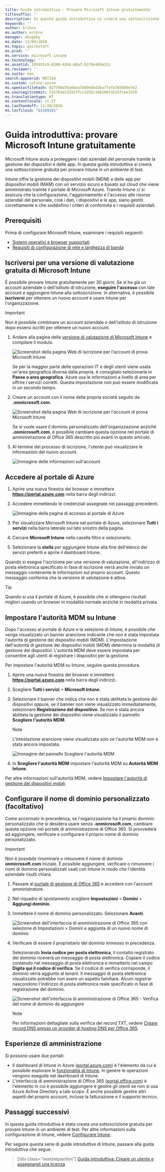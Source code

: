 ```yaml
---
title: Guida introduttiva - Provare Microsoft Intune gratuitamente
titlesuffix: ''
description: In questa guida introduttiva si creerà una sottoscrizione di valutazione gratuita, verranno spiegate le configurazioni supportate e i requisiti di rete e, in via facoltativa, si procederà alla configurazione del nome del dominio.
keywords: ''
author: Erikre
ms.author: erikre
manager: dougeby
ms.date: 11/09/2018
ms.topic: quickstart
ms.prod: ''
ms.service: microsoft-intune
ms.technology: ''
ms.assetid: 195931c0-8208-43bd-b0af-b1f8e469a32c
ms.reviewer: ''
ms.suite: ems
search.appverid: MET150
ms.custom: intune-azure
ms.openlocfilehash: 827766d76a66ea7d69ebbd3ba77efe785689e7e2
ms.sourcegitcommit: 51b763e131917fccd255c346286fa515fcee33f0
ms.translationtype: HT
ms.contentlocale: it-IT
ms.lasthandoff: 11/20/2018
ms.locfileid: "52189181"
---
```

# <a name="quickstart-try-microsoft-intune-for-free"></a>Guida introduttiva: provare Microsoft Intune gratuitamente 

Microsoft Intune aiuta a proteggere i dati aziendali del personale tramite la gestione dei dispositivi e delle app. In questa guida introduttiva si creerà una sottoscrizione gratuita per provare Intune in un ambiente di test.

Intune offre la gestione dei dispositivi mobili (MDM) e delle app per dispositivi mobili (MAM) con un servizio sicuro e basato sul cloud che viene amministrato tramite il portale di Microsoft Azure. Tramite Intune ci si assicura che la configurazione, l'aggiornamento e l'accesso alle risorse aziendali del personale, cioè i dati, i dispositivi e le app, siano gestiti correttamente e che soddisfino i criteri di conformità e i requisiti aziendali. 

## <a name="prerequisites"></a>Prerequisiti
Prima di configurare Microsoft Intune, esaminare i requisiti seguenti:

   - [Sistemi operativi e browser supportati](supported-devices-browsers.md) 
   - [Requisiti di configurazione di rete e larghezza di banda](network-bandwidth-use.md)

## <a name="sign-up-for-a-microsoft-intune-free-trial"></a>Iscriversi per una versione di valutazione gratuita di Microsoft Intune

È possibile provare Intune gratuitamente per 30 giorni. Se si ha già un account aziendale o dell'istituto di istruzione, **eseguire l'accesso** con tale account e aggiungere Intune alla sottoscrizione. In alternativa, è possibile **iscriversi** per ottenere un nuovo account e usare Intune per l'organizzazione.

> [!IMPORTANT]
> Non è possibile combinare un account aziendale o dell'istituto di istruzione dopo essersi iscritti per ottenere un nuovo account.

1. Andare alla pagina della [versione di valutazione di Microsoft Intune](https://go.microsoft.com/fwlink/?linkid=2019088) e compilare il modulo.

    ![Screenshot della pagina Web di iscrizione per l'account di prova Microsoft Intune](./media/account-sign-up-site-full-browser.png)

    Se per la maggior parte delle operazioni IT e degli utenti viene usata un'area geografica diversa dalla propria, è consigliato selezionarla in **Paese o area geografica**. Azure usa le informazioni a livello di area per offrire i servizi corretti. Questa impostazione non può essere modificata in un secondo tempo.

2. Creare un account con il nome della propria società seguito da **.onmicrosoft.com**. 

    ![Screenshot della pagina Web di iscrizione per l'account di prova Microsoft Intune](./media/account-sign-up-site-user-id.png)

    Se si vuole usare il dominio personalizzato dell'organizzazione anziché **.onmicrosoft.com**, è possibile cambiare questa opzione nel portale di amministrazione di Office 365 descritto più avanti in questo articolo.

3. Al termine del processo di iscrizione, l'utente può visualizzare le informazioni del nuovo account.

    ![Immagine delle informazioni sull'account](./media/intune-end-of-sign-up-process.png) 

## <a name="sign-in-to-the-azure-portal"></a>Accedere al portale di Azure

1. Aprire una nuova finestra del browser e immettere **https://portal.azure.com** nella barra degli indirizzi. 
2. Accedere immettendo le credenziali assegnate nei passaggi precedenti.

    ![Immagine della pagina di accesso al portale di Azure](./media/azure-portal-signin.png)

3. Per visualizzare Microsoft Intune nel portale di Azure, selezionare **Tutti i servizi** nella barra laterale sul lato sinistro della pagina.
4. Cercare **Microsoft Intune** nella casella filtro e selezionarlo.
5. Selezionare la **stella** per aggiungere Intune alla fine dell'elenco dei servizi preferiti e aprire il dashboard Intune.

Quando si esegue l'iscrizione per una versione di valutazione, all'indirizzo di posta elettronica specificato in fase di iscrizione verrà anche inviato un messaggio contenente le informazioni sul proprio account. Questo messaggio conferma che la versione di valutazione è attiva.

> [!TIP]
> Quando si usa il portale di Azure, è possibile che si ottengano risultati migliori usando un browser in modalità normale anziché in modalità privata.

## <a name="set-the-mdm-authority-to-intune"></a>Impostare l'autorità MDM su Intune

Dopo l'accesso al portale di Azure e la selezione di Intune, è possibile che venga visualizzato un banner arancione indicante che non è stata impostata l'autorità di gestione dei dispositivi mobili (MDM). L'impostazione dell'autorità di gestione dei dispositivi mobili (MDM) determina la modalità di gestione dei dispositivi. L'autorità MDM deve essere impostata per consentire agli utenti di registrare i dispositivi per la gestione.

Per impostare l'autorità MDM su Intune, seguire questa procedura.

1. Aprire una nuova finestra del browser e immettere **https://portal.azure.com** nella barra degli indirizzi. 
2. Scegliere **Tutti i servizi** > **Microsoft Intune**.
3. Selezionare il banner che indica che non è stata abilitata la gestione dei dispositivi oppure, se il banner non viene visualizzato immediatamente, selezionare **Registrazione del dispositivo**. Se non è stata ancora abilitata la gestione dei dispositivi viene visualizzato il pannello **Scegliere l'autorità MDM**.

    > [!NOTE]
    > L'intestazione arancione viene visualizzata solo se l'autorità MDM non è stata ancora impostata.

    ![Immagine del pannello Scegliere l'autorità MDM](./media/choose-mdm-authority.png) 

4. In **Scegliere l'autorità MDM** impostare l'autorità MDM su **Autorità MDM Intune**.

Per altre informazioni sull'autorità MDM, vedere [Impostare l'autorità di gestione dei dispositivi mobili](mdm-authority-set.md).

## <a name="configure-your-custom-domain-name-optional"></a>Configurare il nome di dominio personalizzato (facoltativo)

Come accennato in precedenza, se l'organizzazione ha il proprio dominio personalizzato che si desidera usare senza **.onmicrosoft.com**, cambiare questa opzione nel portale di amministrazione di Office 365. Si provvederà ad aggiungere, verificare e configurare il proprio nome di dominio personalizzato.  

> [!IMPORTANT]
> Non è possibile rinominare o rimuovere il nome di dominio **onmicrosoft.com** iniziale. È possibile aggiungere, verificare o rimuovere i nomi di dominio personalizzati usati con Intune in modo che l'identità aziendale risulti chiara.

1. Passare al [portale di gestione di Office 365](https://portal.office.com/Admin/Default.aspx) e accedere con l'account amministratore.

2. Nel riquadro di spostamento scegliere **Impostazioni** > **Domini** > **Aggiungi dominio**.

3. Immettere il nome di dominio personalizzato. Selezionare **Avanti**.

   ![Screenshot dell'interfaccia di amministrazione di Office 365 con selezione di Impostazioni > Domini e aggiunta di un nuovo nome di dominio](./media/domain-custom-add.png)

4. Verificare di essere il proprietario del dominio immesso in precedenza. 
    
    Selezionando **Invia codice per posta elettronica**, il contatto registrato del dominio riceverà un messaggio di posta elettronica. Copiare il codice contenuto nel messaggio di posta elettronica e immetterlo nel campo **Digita qui il codice di verifica**. Se il codice di verifica corrisponde, il dominio verrà aggiunto al tenant. Il messaggio di posta elettronica visualizzato potrebbe non avere un aspetto familiare. Alcuni registrar nascondono l'indirizzo di posta elettronica reale specificato in fase di registrazione del dominio.

   ![Screenshot dell'interfaccia di amministrazione di Office 365 - Verifica del nome di dominio da aggiungere](./media/domain-custom-verify.png)

   > [!NOTE]
   > Per informazioni dettagliate sulla verifica dei record TXT, vedere [Creare record DNS presso un provider di hosting DNS per Office 365](https://support.office.com/article/Create-DNS-records-at-any-DNS-hosting-provider-for-Office-365-7B7B075D-79F9-4E37-8A9E-FB60C1D95166).

## <a name="admin-experiences"></a>Esperienze di amministrazione

Si possono usare due portali:
- Il dashboard di Intune in Azure ([portal.azure.com](https://portal.azure.com)) è l'elemento da cui è possibile esplorare le [funzionalità di Intune](what-is-intune.md). In genere le operazioni vengono eseguite nel dashboard di Intune.
- L'interfaccia di amministrazione di Office 365 ([portal.office.com](https://portal.office.com)) è l'elemento in cui è possibile aggiungere e gestire gli utenti se non si usa Azure Active Directory a tale scopo. È anche possibile gestire altri aspetti del proprio account, incluse la fatturazione e il supporto tecnico.

## <a name="next-steps"></a>Passaggi successivi

In questa guida introduttiva è stata creata una sottoscrizione gratuita per provare Intune in un ambiente di test. Per altre informazioni sulla configurazione di Intune, vedere [Configurare Intune](setup-steps.md).

Per seguire questa serie di guide introduttive di Intune, passare alla guida introduttiva che segue.

> [!div class="nextstepaction"]
> [Guida introduttiva: Creare un utente e assegnargli una licenza](quickstart-create-user.md)
